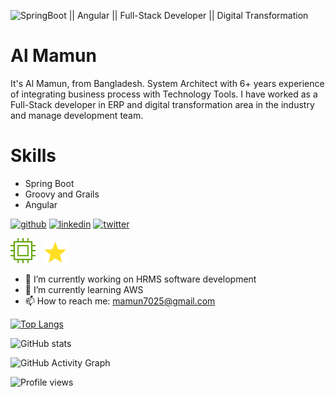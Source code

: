 ![SpringBoot || Angular || Full-Stack Developer || Digital Transformation](https://t3.ftcdn.net/jpg/03/52/39/00/360_F_352390061_Bem8aYkzfGhIObTC4fXhf0PmKQjWM1wN.jpg)

# Al  Mamun
It's Al Mamun, from Bangladesh. System Architect with 6+ years experience of integrating business process with Technology Tools. I have worked as a Full-Stack developer in ERP and digital transformation area in the industry and manage development team.

# Skills
* Spring Boot
* Groovy and Grails
* Angular


[<img src='https://cdn.jsdelivr.net/npm/simple-icons@3.0.1/icons/github.svg' alt='github' height='40'>](https://github.com/mamun7025)  [<img src='https://cdn.jsdelivr.net/npm/simple-icons@3.0.1/icons/linkedin.svg' alt='linkedin' height='40'>](https://www.linkedin.com/in/linkedin.com/in/al-mamun-sa/)  [<img src='https://cdn.jsdelivr.net/npm/simple-icons@3.0.1/icons/twitter.svg' alt='twitter' height='40'>](https://twitter.com/@almamun7025)  

<a href='https://docs.github.com/en/developers'><img src='https://raw.githubusercontent.com/acervenky/animated-github-badges/master/assets/devbadge.gif' width='40' height='40'></a> <a href='https://stars.github.com/'><img src='https://raw.githubusercontent.com/acervenky/animated-github-badges/master/assets/starbadge.gif' width='35' height='35'></a> 


- 🔭 I’m currently working on HRMS software development 
- 🌱 I’m currently learning AWS 
- 📫 How to reach me: mamun7025@gmail.com 


[![Top Langs](https://github-readme-stats.vercel.app/api/top-langs/?username=mamun7025)](https://github.com/anuraghazra/github-readme-stats)

![GitHub stats](https://github-readme-stats.vercel.app/api?username=mamun7025&show_icons=true&count_private=true)  

![GitHub Activity Graph](https://activity-graph.herokuapp.com/graph?username=mamun7025)  

![Profile views](https://gpvc.arturio.dev/mamun7025)  
